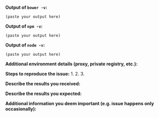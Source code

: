 <!--
If you are reporting a new issue, make sure that we do not have any duplicates
already open or answered. You can ensure this by searching the issue list for this
repository.

If you suspect your issue is a bug, please edit your issue description to
include the BUG REPORT INFORMATION shown below. If this is a FEATURE REQUEST or DISSCUSSION,
you do NOT need to include this information.

You are welcome to open issues to discuss important general topics concerning Bower,
for support questions however please consider using http://stackoverflow.com or
asking for help in our Discord channel: https://discordapp.com/invite/0fFM7QF0KpZaDeN9

For more information about reporting bugs, see
https://github.com/bower/bower/wiki/Report-a-Bug

---------------------------------------------------
BUG REPORT INFORMATION
---------------------------------------------------
Use the commands below to provide key information to reproduce:
You do NOT have to include this information if this is a FEATURE REQUEST
-->

**Output of `bower -v`:**

```
(paste your output here)
```


**Output of `npm -v`:**

```
(paste your output here)
```


**Output of `node -v`:**

```
(paste your output here)
```

**Additional environment details (proxy, private registry, etc.):**



**Steps to reproduce the issue:**
1.
2.
3.


**Describe the results you received:**


**Describe the results you expected:**


**Additional information you deem important (e.g. issue happens only occasionally):**
